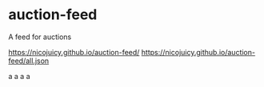 # auction-feed
A feed for auctions

https://nicojuicy.github.io/auction-feed/
https://nicojuicy.github.io/auction-feed/all.json


a
a
a
a